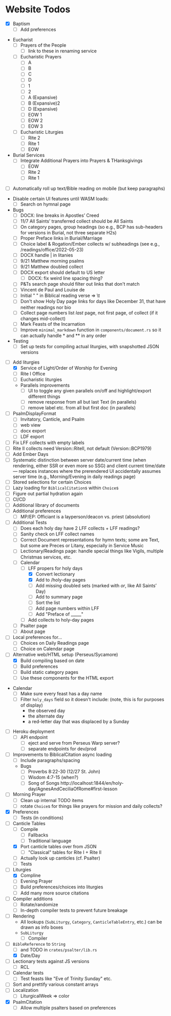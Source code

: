 Website Todos
=============

- [x] Baptism
  - [ ] Add preferences
- Eucharist
  - [ ] Prayers of the People
    - [ ] link to these in renaming service 
  - [ ] Eucharistic Prayers
    - [ ] A
    - [ ] B
    - [ ] C
    - [ ] D
    - [ ] 1
    - [ ] 2
    - [ ] A (Expansive)
    - [ ] B (Expansive)2
    - [ ] D (Expansive)
    - [ ] EOW 1
    - [ ] EOW 2
    - [ ] EOW 3
  - [ ] Eucharistic Liturgies
    - [ ] Rite 2
    - [ ] Rite 1
    - [ ] EOW
- Burial Services
  - [ ] Integrate Additional Prayers into Prayers & THanksgivings
      - [ ] EOW
      - [ ] Rite 2
      - [ ] Rite 1
- [ ] Automatically roll up text/Bible reading on mobile (but keep paragraphs)
- Disable certain UI features until WASM loads:
  - [ ] Search on hymnal page
- Bugs
  - [ ] DOCX: line breaks in Apostles’ Creed
  - [ ] 11/7 All Saints’ transferred collect should be All Saints
  - [ ] On category pages, group headings (so e.g., BCP has sub-headers for versions in Burial, not three separate H2s)
  - [ ] Proper Preface links in Burial/Marriage
  - [ ] Choice label & Rogation/Ember collects w/ subheadings (see e.g., /readings/office/2022-05-23)
  - [ ] DOCX handle | in litanies
  - [ ] 9/21 Matthew morning psalms
  - [ ] 9/21 Matthew doubled collect
  - [ ] DOCX export should default to US letter
    - [ ] DOCX: fix weird line spacing thing?
  - [ ] P&Ts search page should filter out links that don't match
  - [ ] Vincent de Paul and Louise de
  - [ ] Initial "  " in Biblical reading verse => \t
  - [ ] Don't show Holy Day page links for days like December 31, that have neither readings nor bio
  - [ ] Collect page numbers list *last* page, not first page, of collect (if it changes mid-collect)
  - [ ] Mark Feasts of the Incarnation 
  - [ ] Improve `minimal_markdown` function in `components/document.rs` so it can actually handle * and ** in any order
- Testing
  - [ ] Set up tests for compiling actual liturgies, with snapshotted JSON versions
- [ ] Add liturgies
  - [x] Service of Light/Order of Worship for Evening
  - [ ] Rite I Office
  - [ ] Eucharistic liturgies
  - Parallels improvements
    - [ ] UI to toggle any given parallels on/off and highlight/export different things
    - [ ] remove response from all but last Text (in parallels)
    - [ ] remove label etc. from all but first doc (in parallels)
- [ ] PsalmDisplayFormat
  - [ ] Invitatory, Canticle, and Psalm
  - [ ] web view
  - [ ] docx export
  - [ ] LDF export
- [ ] Fix LFF collects with empty labels
- [ ] Rite II collects need Version::RiteII, not default (Version::BCP1979)
- [ ] Add Ember Days
- [ ] Systematic distinction between server date/current time (when rendering, either SSR or even more so SSG) and client current time/date — replaces instances where the prerendered UI accidentally assumes server time (e.g., Morning/Evening in daily readings page)
- [ ] Stored selections for certain Choices
- [ ] Lazy loading for `BiblicalCitation`s within `Choice`s
- [ ] Figure out partial hydration again
- [ ] CI/CD
- [ ] Additional library of documents
- [ ] Additional preferences
  - [ ] MP/EP: Officiant is a layperson/deacon vs. priest (absolution)
- [ ] Additional Tests
	- [ ] Does each holy day have 2 LFF collects + LFF readings?
  - [ ] Sanity check on LFF collect names
  - [ ] Correct Document representations for hymn texts; some are Text, but some are Preces or Litany, especially in Service Music
  - [ ] Lectionary/Readings page: handle special things like Vigils, multiple Christmas services, etc.
  - [ ] Calendar
    - [ ] LFF propers for holy days
      - [x] Convert lectionary
      - [x] Add to /holy-day pages
      - [ ] Add missing doubled sets (marked with *or*, like All Saints’ Day)
      - [ ] Add to summary page
      - [ ] Sort the list
      - [ ] Add page numbers within LFF
      - [ ] Add "Preface of _____"
    - [ ] Add collects to holy-day pages
  - [ ] Psalter page
  - [ ] About page
- [ ] Local preferences for...
  - [ ] Choices on Daily Readings page
  - [ ] Choice on Calendar page
- [ ] Alternative web/HTML setup (Perseus/Sycamore)
  - [x] Build compiling based on date
  - [ ] Build preferences
  - [ ] Build static category pages
  - [ ] Use these components for the HTML export
- Calendar 
  - [ ] Make sure every feast has a day name
  - [ ] Filter `holy_days` field so it doesn't include: (note, this is for purposes of display)
    - the observed day
    - the alternate day
    - a red-letter day that was displaced by a Sunday
- [ ] Heroku deployment
  - [ ] API endpoint
    - [ ] eject and serve from Perseus Warp server?
    - [ ] separate endpoints for dev/prod 
- [ ] Improvements to BiblicalCitation async loading
  - [ ] Include paragraphs/spacing
  - Bugs
    - [ ] Proverbs 8:22-30 (12/27 St. John)
    - [ ] Wisdom 4:7-15 (when?)
    - [ ] Song of Songs http://localhost:1844/en/holy-day/AgnesAndCeciliaOfRome#first-lesson
- [ ] Morning Prayer
  - [ ] Clean up internal TODO items
  - [ ] rotate `Choice`s for things like prayers for mission and daily collects?
- [x] Preferences
  - [ ] Tests (in conditions)
- [ ] Canticle Tables
  - [ ] Compile
    - [ ] Fallbacks
    - [ ] Traditional language
  - [x] Port canticle tables over from JSON
    - [ ] "Classical" tables for Rite I + Rite II
  - [ ] Actually look up canticles (cf. Psalter)
  - [ ] Tests
- [ ] Liturgies
  - [x] Compline
  - [ ] Evening Prayer
  - [ ] Build preferences/choices into liturgies
  - [ ] Add many more source citations
- [ ] Compiler additions
  - [ ] Rotate/randomize
  - [ ] In-depth compiler tests to prevent future breakage
- [ ] Rendering
  - All lookups (`SubLiturgy`, `Category`, `CanticleTableEntry`, etc.) can be drawn as info boxes
  - `SubLiturgy`
    - [ ] Compiler
- [ ] `BibleReference` to `String`
  - [ ] and TODO in `crates/psalter/lib.rs`
  - [x] Date/Day
- [ ] Lectionary tests against JS versions
  - [ ] RCL
- [ ] Calendar tests
  - [ ] Test feasts like "Eve of Trinity Sunday" etc.
- [ ] Sort and prettify various constant arrays
- [ ] Localization
  - [ ] LiturgicalWeek => color
- [x] PsalmCitation
  - [ ] Allow multiple psalters based on preferences